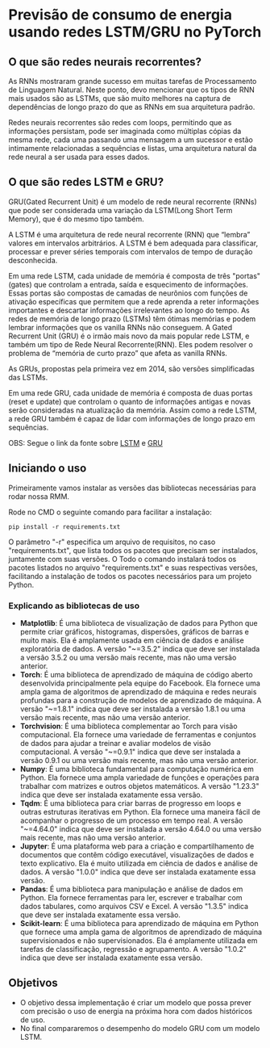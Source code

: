 # Previsão de consumo de energia usando redes LSTM/GRU no PyTorch

## O que são redes neurais recorrentes?

As RNNs mostraram grande sucesso em muitas tarefas de Processamento de Linguagem Natural. Neste ponto, devo mencionar que os tipos de RNN mais usados são as LSTMs, que são muito melhores na captura de dependências de longo prazo do que as RNNs em sua arquitetura padrão.

Redes neurais recorrentes são redes com loops, permitindo que as informações persistam, pode ser imaginada como múltiplas cópias da mesma rede, cada uma passando uma mensagem a um sucessor e estão intimamente relacionadas a sequências e listas, uma arquitetura natural da rede neural a ser usada para esses dados.

## O que são redes LSTM e GRU?

GRU(Gated Recurrent Unit) é um modelo de rede neural recorrente (RNNs) que pode ser considerada uma variação da LSTM(Long Short Term Memory), que é do mesmo tipo também.

A LSTM é uma arquitetura de rede neural recorrente (RNN) que “lembra” valores em intervalos arbitrários. A LSTM é bem adequada para classificar, processar e prever séries temporais com intervalos de tempo de duração desconhecida.

Em uma rede LSTM, cada unidade de memória é composta de três "portas"(gates) que controlam a entrada, saída e esquecimento de informações. Essas portas são compostas de camadas de neurônios com funções de ativação específicas que permitem que a rede aprenda a reter informações importantes e descartar informações irrelevantes ao longo do tempo.
As redes de memória de longo prazo (LSTMs) têm ótimas memórias e podem lembrar informações que os vanilla RNNs não conseguem.
A Gated Recurrent Unit (GRU) é o irmão mais novo da mais popular rede LSTM, e também um tipo de Rede Neural Recorrente(RNN). Eles podem resolver o problema de “memória de curto prazo” que afeta as vanilla RNNs.

As GRUs, propostas pela primeira vez em 2014, são versões simplificadas das LSTMs.

Em uma rede GRU, cada unidade de memória é composta de duas portas (reset e update) que controlam o quanto de informações antigas e novas serão consideradas na atualização da memória. Assim como a rede LSTM, a rede GRU também é capaz de lidar com informações de longo prazo em sequências.

OBS: Segue o link da fonte sobre [LSTM](https://www.deeplearningbook.com.br/arquitetura-de-redes-neurais-long-short-term-memory/) e [GRU](https://www.deeplearningbook.com.br/arquitetura-de-redes-neurais-gated-recurrent-unit-gru/#:~:text=LSTM%20e%20GRU%20foram%20criadas,para%20manter%20ou%20jogar%20fora.)

## Iniciando o uso

Primeiramente vamos instalar as versões das bibliotecas necessárias para rodar nossa RMM.

Rode no CMD o seguinte comando para facilitar a instalação:
```
pip install -r requirements.txt
```
O parâmetro "-r" especifica um arquivo de requisitos, no caso "requirements.txt", que lista todos os pacotes que precisam ser instalados, juntamente com suas versões.
O Todo o comando  instalará todos os pacotes listados no arquivo "requirements.txt" e suas respectivas versões, facilitando a instalação de todos os pacotes necessários para um projeto Python.

### Explicando as bibliotecas de uso

 * **Matplotlib**: É uma biblioteca de visualização de dados para Python que permite criar gráficos, histogramas, dispersões, gráficos de barras e muito mais. Ela é amplamente usada em ciência de dados e análise exploratória de dados. A versão "~=3.5.2" indica que deve ser instalada a versão 3.5.2 ou uma versão mais recente, mas não uma versão anterior.
 * **Torch**: É uma biblioteca de aprendizado de máquina de código aberto desenvolvida principalmente pela equipe do Facebook. Ela fornece uma ampla gama de algoritmos de aprendizado de máquina e redes neurais profundas para a construção de modelos de aprendizado de máquina. A versão "~=1.8.1" indica que deve ser instalada a versão 1.8.1 ou uma versão mais recente, mas não uma versão anterior.
 * **Torchvision**: É uma biblioteca complementar ao Torch para visão computacional. Ela fornece uma variedade de ferramentas e conjuntos de dados para ajudar a treinar e avaliar modelos de visão computacional. A versão "~=0.9.1" indica que deve ser instalada a versão 0.9.1 ou uma versão mais recente, mas não uma versão anterior.
 * **Numpy**: É uma biblioteca fundamental para computação numérica em Python. Ela fornece uma ampla variedade de funções e operações para trabalhar com matrizes e outros objetos matemáticos. A versão "1.23.3" indica que deve ser instalada exatamente essa versão.
 * **Tqdm**: É uma biblioteca para criar barras de progresso em loops e outras estruturas iterativas em Python. Ela fornece uma maneira fácil de acompanhar o progresso de um processo em tempo real. A versão "~=4.64.0" indica que deve ser instalada a versão 4.64.0 ou uma versão mais recente, mas não uma versão anterior.
 * **Jupyter**: É uma plataforma web para a criação e compartilhamento de documentos que contêm código executável, visualizações de dados e texto explicativo. Ela é muito utilizada em ciência de dados e análise de dados. A versão "1.0.0" indica que deve ser instalada exatamente essa versão.
 * **Pandas**: É uma biblioteca para manipulação e análise de dados em Python. Ela fornece ferramentas para ler, escrever e trabalhar com dados tabulares, como arquivos CSV e Excel. A versão "1.3.5" indica que deve ser instalada exatamente essa versão.
 * **Scikit-learn**: É uma biblioteca para aprendizado de máquina em Python que fornece uma ampla gama de algoritmos de aprendizado de máquina supervisionados e não supervisionados. Ela é amplamente utilizada em tarefas de classificação, regressão e agrupamento. A versão "1.0.2" indica que deve ser instalada exatamente essa versão.

## Objetivos

 * O objetivo dessa implementação é criar um modelo que possa prever com precisão o uso de energia na próxima hora com dados históricos de uso.
 * No final compararemos o desempenho do modelo GRU com um modelo LSTM.
